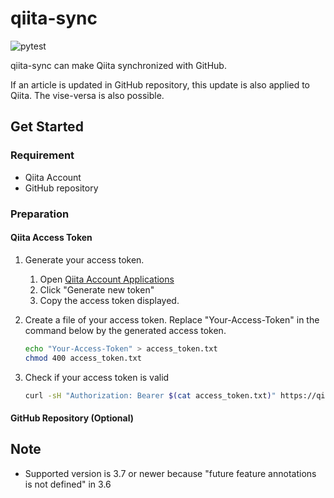 # qiita-sync

![pytest](https://github.com/wak109/qiita-sync/actions/workflows/pytest.yml/badge.svg)

qiita-sync can make Qiita synchronized with GitHub.

If an article is updated in GitHub repository, this update is also applied to Qiita.
The vise-versa is also possible.


## Get Started

### Requirement

- Qiita Account
- GitHub repository

### Preparation

#### Qiita Access Token

1. Generate your access token.

   1. Open [Qiita Account Applications](https://qiita.com/settings/applications)
   1. Click "Generate new token"
   1. Copy the access token displayed.

1. Create a file of your access token.
   Replace "Your-Access-Token" in the command below by the generated access token.

   ```bash
   echo "Your-Access-Token" > access_token.txt
   chmod 400 access_token.txt
   ```

1. Check if your access token is valid
 
   ```bash
   curl -sH "Authorization: Bearer $(cat access_token.txt)" https://qiita.com/api/v2/authenticated_user/items
   ```
#### GitHub Repository (Optional)



## Note

- Supported version is 3.7 or newer because "future feature annotations is not defined" in 3.6
